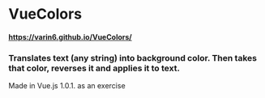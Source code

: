 # VueColors

#### https://varin6.github.io/VueColors/

### Translates text (any string) into background color. Then takes that color, reverses it and applies it to text. 

Made in Vue.js 1.0.1. as an exercise
